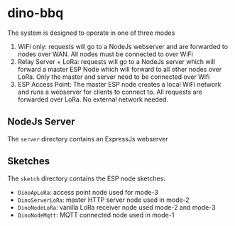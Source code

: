 # dino-bbq
The system is designed to operate in one of three modes
1. WiFi only: requests will go to a NodeJs webserver and are forwarded to nodes over WAN. All nodes must be connected to over WiFi
2. Relay Server + LoRa: requests will go to a NodeJs server which will forward a master ESP Node which will forward to all other nodes over LoRa. Only the master and server need to be connected over Wifi
3. ESP Access Point: The master ESP node creates a local WiFi network and runs a webserver for clients to connect to. All requests are forwarded over LoRa. No external network needed.

## NodeJs Server
The `server` directory contains an ExpressJs webserver

## Sketches
The `sketch` directory contains the ESP node sketches:
- `DinoApLoRa`: access point node used for mode-3
- `DinoServerLoRa`: master HTTP server node used in mode-2
- `DinoNodeLoRa`: vanilla LoRa receiver node used mode-2 and mode-3
- `DinoNodeMqtt`: MQTT connected node used in mode-1